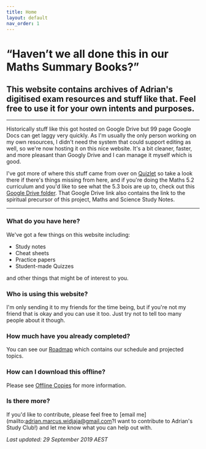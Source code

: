 ```yaml
---
title: Home
layout: default
nav_order: 1
---
```


# “Haven’t we all done this in our Maths Summary Books?”

## This website contains archives of Adrian's digitised exam resources and stuff like that. Feel free to use it for your own intents and purposes.

***

Historically stuff like this got hosted on Google Drive but 99 page Google Docs can get laggy very quickly. As I'm usually the only person working on my own resources, I didn't need the system that could support editing as well, so we're now hosting it on this nice website. It's a bit cleaner, faster, and more pleasant than Googly Drive and I can manage it myself which is good.

I've got more of where this stuff came from over on [Quizlet](https://quizlet.com/class/10813900/) so take a look there if there's things missing from here, and if you're doing the Maths 5.2 curriculum and you'd like to see what the 5.3 bois are up to, check out this [Google Drive folder](https://drive.google.com/drive/folders/1Lc8Ct2LC0LQ_yq95yTJHZh5Sq8j7gDBN?usp=sharing). That Google Drive link also contains the link to the spiritual precursor of this project, Maths and Science Study Notes. 

***

### What do you have here?

We've got a few things on this website including:
- Study notes
- Cheat sheets
- Practice papers
- Student-made Quizzes

and other things that might be of interest to you.

### Who is using this website?

I'm only sending it to my friends for the time being, but if you're not my friend that is okay and you can use it too. Just try not to tell too many people about it though.

### How much have you already completed?

You can see our [Roadmap](roadmap.html) which contains our schedule and projected topics.

### How can I download this offline?

Please see [Offline Copies](offline.html) for more information.

### Is there more?

If you'd like to contribute, please feel free to [email me](mailto:adrian.marcus.widjaja@gmail.com?I want to contribute to Adrian's Study Club!) and let me know what you can help out with.

*Last updated: 29 September 2019 AEST*